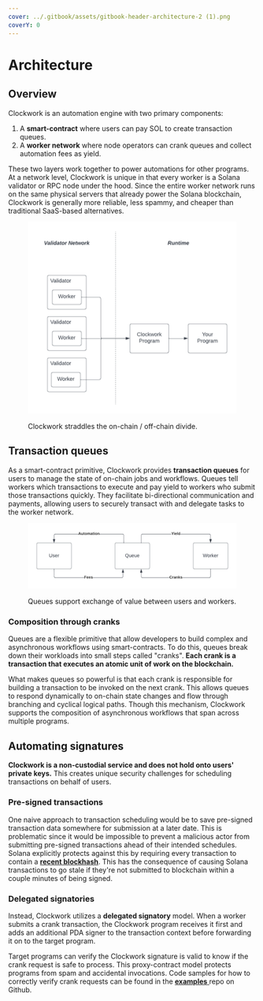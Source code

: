 ```yaml
---
cover: ../.gitbook/assets/gitbook-header-architecture-2 (1).png
coverY: 0
---
```


# Architecture

## Overview

Clockwork is an automation engine with two primary components:

1. A **smart-contract** where users can pay SOL to create transaction queues.
2. A **worker network** where node operators can crank queues and collect automation fees as yield.

These two layers work together to power automations for other programs. At a network level, Clockwork is unique in that every worker is a Solana validator or RPC node under the hood. Since the entire worker network runs on the same physical servers that already power the Solana blockchain, Clockwork is generally more reliable, less spammy, and cheaper than traditional SaaS-based alternatives.

<figure><img src="../.gitbook/assets/Blank diagram (3).png" alt=""><figcaption><p>Clockwork straddles the on-chain / off-chain divide.</p></figcaption></figure>

## Transaction queues

As a smart-contract primitive, Clockwork provides **transaction queues** for users to manage the state of on-chain jobs and workflows. Queues tell workers which transactions to execute and pay yield to workers who submit those transactions quickly. They facilitate bi-directional communication and payments, allowing users to securely transact with and delegate tasks to the worker network.

<figure><img src="../.gitbook/assets/Blank document (18).png" alt=""><figcaption><p>Queues support exchange of value between users and workers.</p></figcaption></figure>

### Composition through cranks

Queues are a flexible primitive that allow developers to build complex and asynchronous workflows using smart-contracts. To do this, queues break down their workloads into small steps called "cranks". **Each crank is a transaction that executes an atomic unit of work on the blockchain.**

What makes queues so powerful is that each crank is responsible for building a transaction to be invoked on the next crank. This allows queues to respond dynamically to on-chain state changes and flow through branching and cyclical logical paths. Though this mechanism, Clockwork supports the composition of asynchronous workflows that span across multiple programs.

## Automating signatures&#x20;

**Clockwork is a non-custodial service and does not hold onto users' private keys.** This creates unique security challenges for scheduling transactions on behalf of users.&#x20;

### Pre-signed transactions

One naive approach to transaction scheduling would be to save pre-signed transaction data somewhere for submission at a later date. This is problematic since it would be impossible to prevent a malicious actor from submitting pre-signed transactions ahead of their intended schedules. Solana explicitly protects against this by requiring every transaction to contain a [**recent blockhash**](https://docs.solana.com/developing/programming-model/transactions#recent-blockhash). This has the consequence of causing Solana transactions to go stale if they're not submitted to blockchain within a couple minutes of being signed.

### Delegated signatories

Instead, Clockwork utilizes a **delegated signatory** model. When a worker submits a crank transaction, the Clockwork program receives it first and adds an additional PDA signer to the transaction context before forwarding it on to the target program.&#x20;

Target programs can verify the Clockwork signature is valid to know if the crank request is safe to process. This proxy-contract model protects programs from spam and accidental invocations. Code samples for how to correctly verify crank requests can be found in the [**examples** ](https://github.com/clockwork-xyz/examples/blob/main/hello\_clockwork/programs/hello\_clockwork/src/instructions/hello\_world.rs)repo on Github.&#x20;
